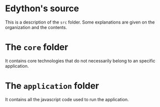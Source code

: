 # Edython's source

This is a description of the `src` folder.
Some explanations are given on the organization and the contents.
# The `core` folder
It contains core technologies that do not necessarily belong to an specific application.

# The `application` folder

It contains all the javascript code used to run the application. 
